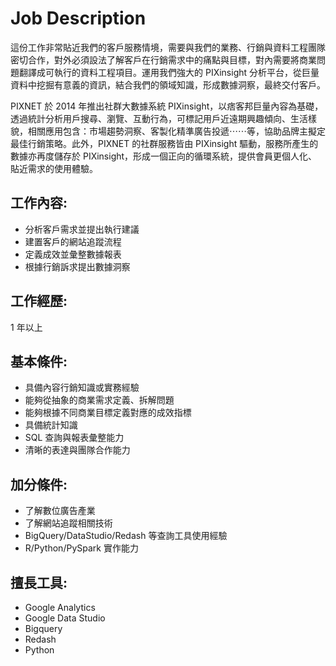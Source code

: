 # Job Description

這份工作非常貼近我們的客戶服務情境，需要與我們的業務、行銷與資料工程團隊密切合作，對外必須設法了解客戶在行銷需求中的痛點與目標，對內需要將商業問題翻譯成可執行的資料工程項目。運用我們強大的 PIXinsight 分析平台，從巨量資料中挖掘有意義的資訊，結合我們的領域知識，形成數據洞察，最終交付客戶。

PIXNET 於 2014 年推出社群大數據系統 PIXinsight，以痞客邦巨量內容為基礎，透過統計分析用戶搜尋、瀏覽、互動行為，可標記用戶近遠期興趣傾向、生活樣貌，相關應用包含：市場趨勢洞察、客製化精準廣告投遞⋯⋯等，協助品牌主擬定最佳行銷策略。此外，PIXNET 的社群服務皆由 PIXinsight 驅動，服務所產生的數據亦再度儲存於 PIXinsight，形成一個正向的循環系統，提供會員更個人化、貼近需求的使用體驗。


## 工作內容:
* 分析客戶需求並提出執行建議
* 建置客戶的網站追蹤流程
* 定義成效並彙整數據報表
* 根據行銷訴求提出數據洞察


## 工作經歷: 
1 年以上


## 基本條件:
* 具備內容行銷知識或實務經驗
* 能夠從抽象的商業需求定義、拆解問題
* 能夠根據不同商業目標定義對應的成效指標
* 具備統計知識
* SQL 查詢與報表彙整能力
* 清晰的表達與團隊合作能力


## 加分條件:
* 了解數位廣告產業
* 了解網站追蹤相關技術
* BigQuery/DataStudio/Redash 等查詢工具使用經驗
* R/Python/PySpark 實作能力


## 擅長工具:
* Google Analytics
* Google Data Studio
* Bigquery
* Redash
* Python
